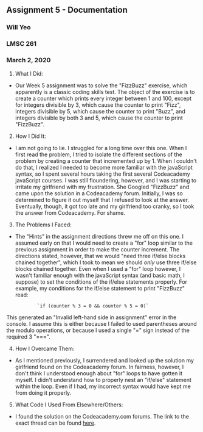 ## Assignment 5 - Documentation
### Will Yeo
### LMSC 261
### March 2, 2020

1. What I Did:
- Our Week 5 assignment was to solve the  "FizzBuzz" exercise, which apparently is a classic coding skills test. The object of the exercise is to create a counter which prints every integer between 1 and 100, except for integers divisible by 3, which cause the counter to print "Fizz", integers divisible by 5, which cause the counter to print "Buzz", and integers divisible by both 3 and 5, which cause the counter to print "FizzBuzz".
2. How I Did It:
- I am not going to lie. I struggled for a long time over this one. When I first read the problem, I tried to isolate the different sections of the problem by creating a counter that incremented up by 1. When I couldn't do that, I realized I needed to become more familiar with the javaScript syntax, so I spent several hours taking the first several Codeacademy javaScript courses. I was still floundering, however, and I was starting to irritate my girlfriend with my frustration. She Googled "FizzBuzz" and came upon the solution in a Codeacademy forum. Initially, I was so determined to figure it out myself that I refused to look at the answer. Eventually, though, it got too late and my girlfriend too cranky, so I took the answer from Codeacademy. For shame.  
3. The Problems I Faced:
- The "Hints" in the assignment directions threw me off on this one. I assumed early on that I would need to create a "for" loop similar to the previous assignment in order to make the counter increment. The directions stated, however, that we would "need three if/else blocks chained together", which I took to mean we should *only* use three if/else blocks chained together. Even when I used a "for" loop however, I wasn't familiar enough with the javaScript syntax (and basic math, I suppose) to set the conditions of the if/else statements properly. For example, my conditions for the if/else statement to print "FizzBuzz" read:

              `if (counter % 3 = 0 && counter % 5 = 0)`

This generated an "Invalid left-hand side in assignment" error in the console. I assume this is either because I failed to used parentheses around the modulo operations, or because I used a single "=" sign instead of the required 3 "===".

4. How I Overcame Them:
- As I mentioned previously, I surrendered and looked up the solution my girlfriend found on the Codeacademy forum. In fairness, however, I don't think I understood enough about "for" loops to have gotten it myself. I didn't understand how to properly nest an "if/else" statement within the loop. Even if I had, my incorrect syntax would have  kept me from doing it properly.   
5. What Code I Used From Elsewhere/Others:
- I found the solution on the Codeacademy.com forums. The link to the exact thread can be found [here](https://www.codecademy.com/forum_questions/4f97524f1a89c30003000a62).
